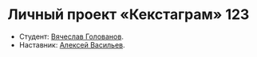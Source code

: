 # Личный проект «Кекстаграм» 123

* Студент: [Вячеслав Голованов](https://up.htmlacademy.ru/javascript/29/user/657705).
* Наставник: [Алексей Васильев](https://htmlacademy.ru/profile/id1353249).
